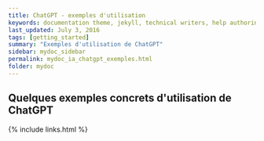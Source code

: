 ```yaml
---
title: ChatGPT - exemples d'utilisation
keywords: documentation theme, jekyll, technical writers, help authoring tools, hat replacements
last_updated: July 3, 2016
tags: [getting_started]
summary: "Exemples d'utilisation de ChatGPT"
sidebar: mydoc_sidebar
permalink: mydoc_ia_chatgpt_exemples.html
folder: mydoc
---
```


## Quelques exemples concrets d'utilisation de ChatGPT

{% include links.html %}
